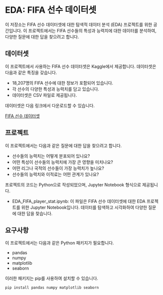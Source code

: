 # EDA: FIFA 선수 데이터셋
이 저장소는 FIFA 선수 데이터셋에 대한 탐색적 데이터 분석 (EDA) 프로젝트를 위한 공간입니다. 이 프로젝트에서는 FIFA 선수들의 특성과 능력치에 대한 데이터를 분석하여, 다양한 질문에 대한 답을 찾으려고 합니다.

## 데이터셋
이 프로젝트에서 사용하는 FIFA 선수 데이터셋은 Kaggle에서 제공합니다. 데이터셋은 다음과 같은 특징을 갖습니다.

- 18,207명의 FIFA 선수에 대한 정보가 포함되어 있습니다.
- 각 선수의 다양한 특성과 능력치를 담고 있습니다.
- 데이터셋은 CSV 파일로 제공됩니다.

데이터셋은 다음 링크에서 다운로드할 수 있습니다.

[FIFA 선수 데이터셋](https://www.kaggle.com/karangadiya/fifa19)

## 프로젝트
이 프로젝트에서는 다음과 같은 질문에 대한 답을 찾으려고 합니다.

- 선수들의 능력치는 어떻게 분포되어 있나요?
- 어떤 특성이 선수들의 능력치에 가장 큰 영향을 미치나요?
- 어떤 리그나 국적의 선수들이 가장 능력치가 높나요?
- 선수들의 능력치와 이적료는 어떤 관계가 있나요?

프로젝트의 코드는 Python으로 작성되었으며, Jupyter Notebook 형식으로 제공됩니다.

- EDA_FIFA_player_stat.ipynb: 이 파일은 FIFA 선수 데이터셋에 대한 EDA 프로젝트를 위한 Jupyter Notebook입니다. 데이터를 탐색하고 시각화하여 다양한 질문에 대한 답을 찾습니다.

## 요구사항
이 프로젝트에서는 다음과 같은 Python 패키지가 필요합니다.

- pandas
- numpy
- matplotlib
- seaborn

이러한 패키지는 pip를 사용하여 설치할 수 있습니다.

```python
pip install pandas numpy matplotlib seaborn

